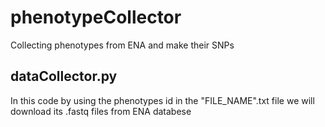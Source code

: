 # phenotypeCollector
Collecting phenotypes from ENA and make their SNPs

## dataCollector.py
In this code by using the phenotypes id in the "FILE_NAME".txt file we will download its .fastq files from ENA databese
